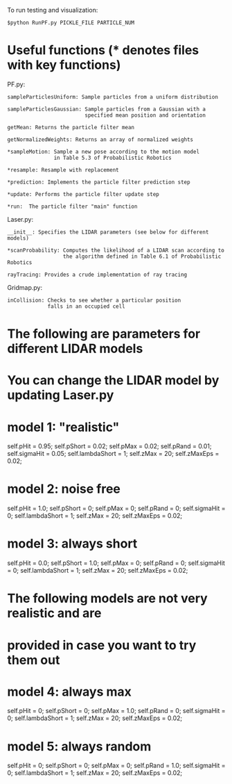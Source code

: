 To run testing and visualization:

    $python RunPF.py PICKLE_FILE PARTICLE_NUM

# Useful functions (* denotes files with key functions)

PF.py:

    sampleParticlesUniform: Sample particles from a uniform distribution

    sampleParticlesGaussian: Sample particles from a Gaussian with a
                             specified mean position and orientation

    getMean: Returns the particle filter mean

    getNormalizedWeights: Returns an array of normalized weights

    *sampleMotion: Sample a new pose according to the motion model
                   in Table 5.3 of Probabilistic Robotics

    *resample: Resample with replacement

    *prediction: Implements the particle filter prediction step

    *update: Performs the particle filter update step

    *run:  The particle filter "main" function


Laser.py:

    __init__: Specifies the LIDAR parameters (see below for different models)

    *scanProbability: Computes the likelihood of a LIDAR scan according to
                      the algorithm defined in Table 6.1 of Probabilistic Robotics

    rayTracing: Provides a crude implementation of ray tracing


Gridmap.py:

    inCollision: Checks to see whether a particular position
                 falls in an occupied cell





# The following are parameters for different LIDAR models
# You can change the LIDAR model by updating Laser.py

# model 1: "realistic"
self.pHit = 0.95;
self.pShort = 0.02;
self.pMax = 0.02;
self.pRand = 0.01;
self.sigmaHit = 0.05;
self.lambdaShort = 1;
self.zMax = 20;
self.zMaxEps = 0.02;


# model 2: noise free
self.pHit = 1.0;
self.pShort = 0;
self.pMax = 0;
self.pRand = 0;
self.sigmaHit = 0;
self.lambdaShort = 1;
self.zMax = 20;
self.zMaxEps = 0.02;


# model 3: always short
self.pHit = 0.0;
self.pShort = 1.0;
self.pMax = 0;
self.pRand = 0;
self.sigmaHit = 0;
self.lambdaShort = 1;
self.zMax = 20;
self.zMaxEps = 0.02;


# The following models are not very realistic and are
# provided in case you want to try them out

# model 4: always max
self.pHit = 0;
self.pShort = 0;
self.pMax = 1.0;
self.pRand = 0;
self.sigmaHit = 0;
self.lambdaShort = 1;
self.zMax = 20;
self.zMaxEps = 0.02;


# model 5: always random
self.pHit = 0;
self.pShort = 0;
self.pMax = 0;
self.pRand = 1.0;
self.sigmaHit = 0;
self.lambdaShort = 1;
self.zMax = 20;
self.zMaxEps = 0.02;
